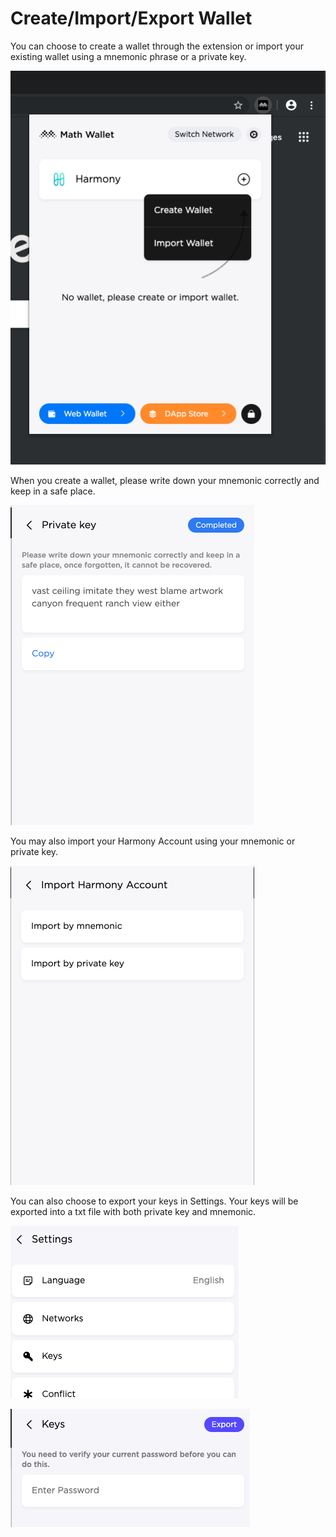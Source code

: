 # Create/Import/Export Wallet

You can choose to create a wallet through the extension or import your existing wallet using a mnemonic phrase or a private key.

![](../../.gitbook/assets/image-10.png)

When you create a wallet, please write down your mnemonic correctly and keep in a safe place. 

![](../../.gitbook/assets/image-23.png)

You may also import your Harmony Account using your mnemonic or private key.

![](../../.gitbook/assets/image-26.png)

You can also choose to export your keys in Settings. Your keys will be exported into a txt file with both private key and mnemonic.

![](../../.gitbook/assets/image%20%283%29.png)

![](../../.gitbook/assets/image%20%2850%29.png)

